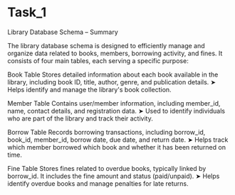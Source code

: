 # Task_1
Library Database Schema – Summary

The library database schema is designed to efficiently manage and organize data related to books, members, borrowing activity, and fines. It consists of four main tables, each serving a specific purpose:

Book Table
Stores detailed information about each book available in the library, including book ID, title, author, genre, and publication details.
➤ Helps identify and manage the library's book collection.

Member Table
Contains user/member information, including member_id, name, contact details, and registration data.
➤ Used to identify individuals who are part of the library and track their activity.

Borrow Table
Records borrowing transactions, including borrow_id, book_id, member_id, borrow date, due date, and return date.
➤ Helps track which member borrowed which book and whether it has been returned on time.

Fine Table
Stores fines related to overdue books, typically linked by borrow_id. It includes the fine amount and status (paid/unpaid).
➤ Helps identify overdue books and manage penalties for late returns.
